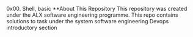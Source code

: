 0x00. Shell, basic
**About This Repository
This repository was created under the ALX software engineering programme. This repo contains solutions to task under the system software engineering Devops introductory section

